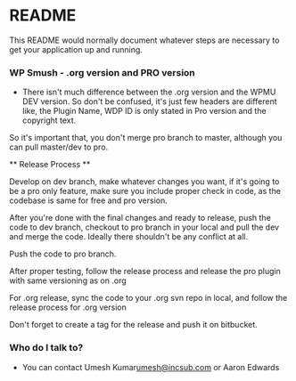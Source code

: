 # README #

This README would normally document whatever steps are necessary to get your application up and running.

### WP Smush - .org version and PRO version ###

* There isn't much difference between the .org version and the WPMU DEV version. So don't be confused, it's just few headers are different like, the Plugin Name, WDP ID is only stated in Pro version and the copyright text.

So it's important that, you don't merge pro branch to master, although you can pull master/dev to pro.

** Release Process **

Develop on dev branch, make whatever changes you want, if it's going to be a pro only feature, make sure you include proper check in code, as the codebase is same for free and pro version.

After you're done with the final changes and ready to release, push the code to dev branch, checkout to pro branch in your local and pull the dev and merge the code. Ideally there shouldn't be any conflict at all.

Push the code to pro branch. 

After proper testing, follow the release process and release the pro plugin with same versioning as on .org

For .org release, sync the code to your .org svn repo in local, and follow the release process for .org version

Don't forget to create a tag for the release and push it on bitbucket.

### Who do I talk to? ###

* You can contact Umesh Kumar<umesh@incsub.com> or Aaron Edwards